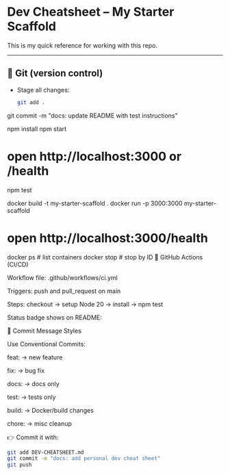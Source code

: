 # Dev Cheatsheet – My Starter Scaffold

This is my quick reference for working with this repo.

---

## 🔹 Git (version control)
- Stage all changes:
  ```bash
  git add .
git commit -m "docs: update README with test instructions"

npm install
npm start
# open http://localhost:3000 or /health
npm test

docker build -t my-starter-scaffold .
docker run -p 3000:3000 my-starter-scaffold
# open http://localhost:3000/health

docker ps         # list containers
docker stop <id>  # stop by ID
🔹 GitHub Actions (CI/CD)

Workflow file: .github/workflows/ci.yml

Triggers: push and pull_request on main

Steps: checkout → setup Node 20 → install → npm test

Status badge shows on README:


🔹 Commit Message Styles

Use Conventional Commits:

feat: → new feature

fix: → bug fix

docs: → docs only

test: → tests only

build: → Docker/build changes

chore: → misc cleanup

👉 Commit it with:
```bash
git add DEV-CHEATSHEET.md
git commit -m "docs: add personal dev cheat sheet"
git push
